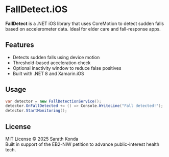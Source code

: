 # FallDetect.iOS

**FallDetect** is a .NET iOS library that uses CoreMotion to detect sudden falls based on accelerometer data. Ideal for elder care and fall-response apps.

## Features

- Detects sudden falls using device motion
- Threshold-based acceleration check
- Optional inactivity window to reduce false positives
- Built with .NET 8 and Xamarin.iOS

## Usage

```csharp
var detector = new FallDetectionService();
detector.OnFallDetected += () => Console.WriteLine("Fall detected!");
detector.StartMonitoring();
```

## License

MIT License © 2025 Sarath Konda  
Built in support of the EB2-NIW petition to advance public-interest health tech.
